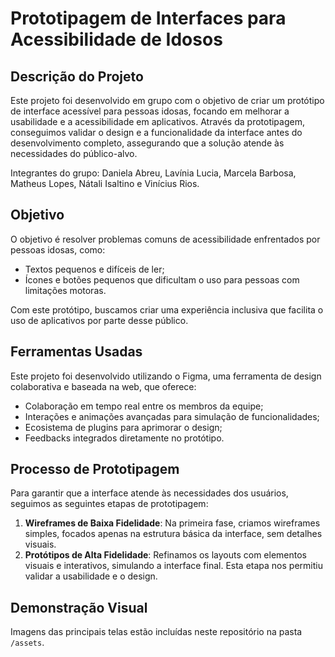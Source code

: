 # Prototipagem de Interfaces para Acessibilidade de Idosos

## Descrição do Projeto

Este projeto foi desenvolvido em grupo com o objetivo de criar um protótipo de interface acessível para pessoas idosas, focando em melhorar a usabilidade e a acessibilidade em aplicativos. Através da prototipagem, conseguimos validar o design e a funcionalidade da interface antes do desenvolvimento completo, assegurando que a solução atende às necessidades do público-alvo.

Integrantes do grupo: Daniela Abreu, Lavínia Lucia, Marcela Barbosa, Matheus Lopes, Nátali Isaltino e Vinícius Rios.

## Objetivo

O objetivo é resolver problemas comuns de acessibilidade enfrentados por pessoas idosas, como:
- Textos pequenos e difíceis de ler;
- Ícones e botões pequenos que dificultam o uso para pessoas com limitações motoras.

Com este protótipo, buscamos criar uma experiência inclusiva que facilita o uso de aplicativos por parte desse público.

## Ferramentas Usadas

Este projeto foi desenvolvido utilizando o Figma, uma ferramenta de design colaborativa e baseada na web, que oferece:
- Colaboração em tempo real entre os membros da equipe;
- Interações e animações avançadas para simulação de funcionalidades;
- Ecosistema de plugins para aprimorar o design;
- Feedbacks integrados diretamente no protótipo.

## Processo de Prototipagem

Para garantir que a interface atende às necessidades dos usuários, seguimos as seguintes etapas de prototipagem:

1. **Wireframes de Baixa Fidelidade**: Na primeira fase, criamos wireframes simples, focados apenas na estrutura básica da interface, sem detalhes visuais.
2. **Protótipos de Alta Fidelidade**: Refinamos os layouts com elementos visuais e interativos, simulando a interface final. Esta etapa nos permitiu validar a usabilidade e o design.

## Demonstração Visual

Imagens das principais telas estão incluídas neste repositório na pasta `/assets`.


